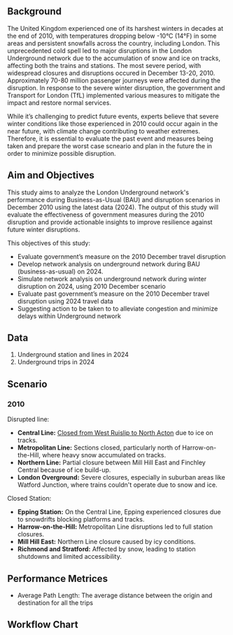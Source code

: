 ## Background

The United Kingdom experienced one of its harshest winters in decades at the end of 2010, with temperatures dropping below -10°C (14°F) in some areas and persistent snowfalls across the country, including London. This unprecedented cold spell led to major disruptions in the London Underground network due to the accumulation of snow and ice on tracks, affecting both the trains and stations. The most severe period, with widespread closures and disruptions occured in December 13-20, 2010. Approximately 70-80 million passenger journeys were affected during the disruption. In response to the severe winter disruption, the government and Transport for London (TfL) implemented various measures to mitigate the impact and restore normal services.

While it’s challenging to predict future events, experts believe that severe winter conditions like those experienced in 2010 could occur again in the near future, with climate change contributing to weather extremes. Therefore, it is essential to evaluate the past event and measures being taken and prepare the worst case scneario and plan in the future the in order to minimize possible disruption.

## Aim and Objectives

This study aims to analyze the London Underground network's performance during Business-as-Usual (BAU) and disruption scenarios in December 2010 using the latest data (2024). The output of this study will evaluate the effectiveness of government measures during the 2010 disruption and provide actionable insights to improve resilience against future winter disruptions.

This objectives of this study:

- Evaluate government’s measure on the 2010 December travel disruption
- Develop network analysis on underground network during BAU (business-as-usual) on 2024.
- Simulate network analysis on underground network during winter disruption on 2024, using 2010 December scenario
- Evaluate past government’s measure on the 2010 December travel disruption using 2024 travel data
- Suggesting action to be taken to to alleviate congestion and minimize delays within Underground network

## Data

1. Underground station and lines in 2024
2. Underground trips in 2024

## Scenario

### 2010

Disrupted line:

- **Central Line:** <u>Closed from West Ruislip to North Acton</u>  due to ice on tracks.
- **Metropolitan Line:** Sections closed, particularly north of Harrow-on-the-Hill, where heavy snow accumulated on tracks.
- **Northern Line:** Partial closure between Mill Hill East and Finchley Central because of ice build-up.
- **London Overground:** Severe closures, especially in suburban areas like Watford Junction, where trains couldn't operate due to snow and ice.

Closed Station:

- **Epping Station:** On the Central Line, Epping experienced closures due to snowdrifts blocking platforms and tracks.
- **Harrow-on-the-Hill:** Metropolitan Line disruptions led to full station closures.
- **Mill Hill East:** Northern Line closure caused by icy conditions.
- **Richmond and Stratford:** Affected by snow, leading to station shutdowns and limited accessibility.


## Performance Metrices

- Average Path Length: The average distance between the origin and destination for all the trips
  
## Workflow Chart

